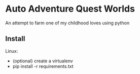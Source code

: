 # Auto Adventure Quest Worlds
An attempt to farm one of my childhood loves using python

## Install
Linux:
- (optional) create a virtualenv
- pip install -r requirements.txt
